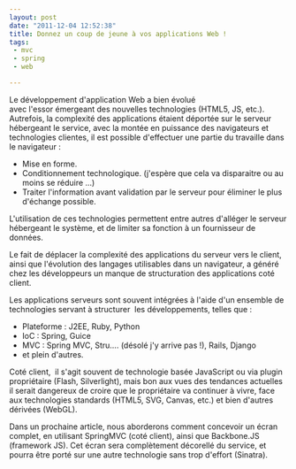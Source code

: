 ```yaml
---
layout: post
date: "2011-12-04 12:52:38"
title: Donnez un coup de jeune à vos applications Web !
tags:
 - mvc
 - spring
 - web

---
```


Le développement d'application Web a bien évolué avec l'essor émergeant des nouvelles technologies (HTML5, JS, etc.). Autrefois, la complexité des applications étaient déportée sur le serveur hébergeant le service, avec la montée en puissance des navigateurs et technologies clientes, il est possible d'effectuer une partie du travaille dans le navigateur :

   *   Mise en forme.
   *   Conditionnement technologique. (j'espère que cela va disparaitre ou au moins se réduire ...)
   *   Traiter l'information avant validation par le serveur pour éliminer le plus d'échange possible.

L'utilisation de ces technologies permettent entre autres d'alléger le serveur hébergeant le système, et de limiter sa fonction à un fournisseur de données.

Le fait de déplacer la complexité des applications du serveur vers le client, ainsi que l'évolution des langages utilisables dans un navigateur, a généré chez les développeurs un manque de structuration des applications coté client.

Les applications serveurs sont souvent intégrées à l'aide d'un ensemble de technologies servant à structurer  les développements, telles que :

  *   Plateforme : J2EE, Ruby, Python
  *   IoC : Spring, Guice
  *   MVC : Spring MVC, Stru.... (désolé j'y arrive pas !), Rails, Django
  *   et plein d'autres.

Coté client,  il s'agit souvent de technologie basée JavaScript ou via plugin propriétaire (Flash, Silverlight), mais bon aux vues des tendances actuelles il serait dangereux de croire que le propriétaire va continuer à vivre, face aux technologies standards (HTML5, SVG, Canvas, etc.) et bien d'autres dérivées (WebGL).

Dans un prochaine article, nous aborderons comment concevoir un écran complet, en utilisant SpringMVC (coté client), ainsi que Backbone.JS (framework JS). 
Cet écran sera complètement décorellé du service, et pourra être porté sur une autre technologie sans trop d'effort (Sinatra).
